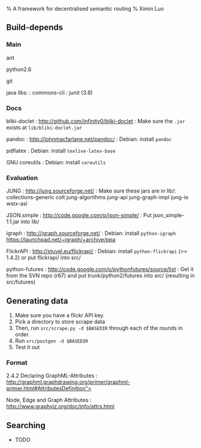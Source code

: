 % A framework for decentralised semantic routing
% Ximin Luo



## Build-depends

### Main

ant

python2.6

git

java libs:
:	commons-cli
:	junit (3.8)

### Docs

bliki-doclet
:	http://github.com/infinity0/bliki-doclet
:	Make sure the `.jar` exists at `lib/bliki-doclet.jar`

pandoc
:	http://johnmacfarlane.net/pandoc/
:	Debian: install `pandoc`

pdflatex
:	Debian: install `texlive-latex-base`

GNU coreutils
:	Debian: install `coreutils`

### Evaluation

JUNG
:	http://jung.sourceforge.net/
:	Make sure these jars are in lib/: collections-generic colt jung-algorithms
	jung-api jung-graph-impl jung-io wstx-asl

JSON.simple
:	http://code.google.com/p/json-simple/
:	Put json_simple-1.1.jar into lib/

igraph
:	http://igraph.sourceforge.net/
:	Debian: install `python-igraph` https://launchpad.net/~igraph/+archive/ppa

FlickrAPI
:	http://stuvel.eu/flickrapi/
:	Debian: install `python-flickrapi` (>= 1.4.2) or put flickrapi/ into src/

python-futures
:	http://code.google.com/p/pythonfutures/source/list
:	Get it from the SVN repo (r67) and put trunk/python2/futures into src/
	(resulting in src/futures)


## Generating data

1. Make sure you have a flickr API key.
2. Pick a directory to store scrape data
3. Then, run `src/scrape.py -d $BASEDIR` through each of the rounds in order.
4. Run `src/postgen -d $BASEDIR`
5. Test it out

### Format

2.4.2 Declaring GraphML-Attributes
:	http://graphml.graphdrawing.org/primer/graphml-primer.html#AttributesDefinition">

Node, Edge and Graph Attributes
:	http://www.graphviz.org/doc/info/attrs.html


## Searching

- TODO




